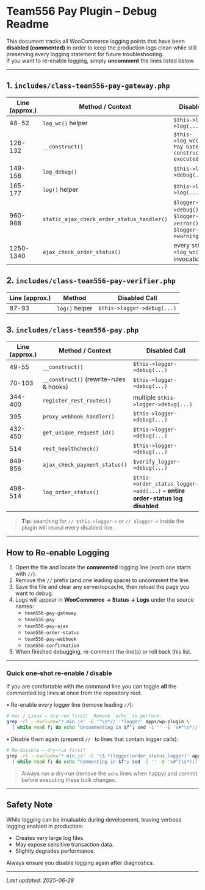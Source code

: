 # Team556 Pay Plugin – Debug Readme

This document tracks all WooCommerce logging points that have been **disabled (commented)** in order to keep the production logs clean while still preserving every logging statement for future troubleshooting.  
If you want to re-enable logging, simply **uncomment** the lines listed below.

---

## 1. `includes/class-team556-pay-gateway.php`
| Line (approx.) | Method / Context | Disabled Call |
|----------------|------------------|---------------|
| 48-52          | `log_wc()` helper | `$this->logger->log(...)` |
| 126-132        | `__construct()`   | `$this->log_wc("Team556 Pay Gateway constructor executed", …)` |
| 149-156        | `log_debug()`     | `$this->logger->debug(...)` |
| 165-177        | `log()` helper    | `$this->logger->log(...)` |
| 960-988        | `static_ajax_check_order_status_handler()` | `$logger->debug()`, `$logger->error()`, `$logger->warning()` |
| 1250-1340      | `ajax_check_order_status()` | every `$this->log_wc(...)` invocation |

## 2. `includes/class-team556-pay-verifier.php`
| Line (approx.) | Method | Disabled Call |
|----------------|--------|---------------|
| 87-93          | `log()` helper | `$this->logger->debug(...)` |

## 3. `includes/class-team556-pay.php`
| Line (approx.) | Method / Context | Disabled Call |
|----------------|------------------|---------------|
| 49-55          | `__construct()`   | `$this->logger->debug(...)` |
| 70-103         | `__construct()` (rewrite-rules & hooks) | `$this->logger->debug(...)` |
| 344-400        | `register_rest_routes()` | multiple `$this->logger->debug(...)` |
| 395            | `proxy_webhook_handler()` | `$this->logger->debug(...)` |
| 432-450        | `get_unique_request_id()` | `$this->logger->debug(...)` |
| 514            | `rest_healthcheck()` | `$this->logger->debug(...)` |
| 849-856        | `ajax_check_payment_status()` | `$verify_logger->debug(...)` |
| 498-514        | `log_order_status()` | `$this->order_status_logger->add(...)` – **entire order-status log disabled** |

> **Tip:** searching for `// $this->logger->` or `// $logger->` inside the plugin will reveal every disabled line.

---

## How to Re-enable Logging
1. Open the file and locate the **commented** logging line (each one starts with `//`).  
2. Remove the `//` prefix (and one leading space) to uncomment the line.  
3. Save the file and clear any server/opcache, then reload the page you want to debug.
4. Logs will appear in **WooCommerce → Status → Logs** under the source names:  
   * `team556-pay-gateway`  
   * `team556-pay`  
   * `team556-pay-ajax`  
   * `team556-order-status`  
   * `team556-pay-webhook`  
   * `team556-confirmation`  
5. When finished debugging, re-comment the line(s) or roll back this list.

---

### Quick one-shot re-enable / disable
If you are comfortable with the command line you can toggle **all** the commented log lines at once from the repository root.

• Re-enable every logger line (remove leading `//`):
```bash
# mac / Linux – dry-run first!  Remove `echo` to perform.
grep -rl --exclude='*.min.js' -E '^\s*// .*logger' apps/wp-plugin \
  | while read f; do echo "Uncommenting in $f"; sed -i '' -E 's#^\s*// ##' "$f"; done
```

• Disable them again (prepend `// ` to lines that contain logger calls):
```bash
# Re-disable – dry-run first!
grep -rl --exclude='*.min.js' -E '\$.*(logger|order_status_logger)' apps/wp-plugin \
  | while read f; do echo "Commenting in $f"; sed -i '' -E 's#^(\s*)([^/].*(logger|order_status_logger))#\1// \2#' "$f"; done
```

> Always run a dry-run (remove the `echo` lines when happy) and commit before executing these bulk changes.

---

## Safety Note
While logging can be invaluable during development, leaving verbose logging enabled in production:
* Creates very large log files.
* May expose sensitive transaction data.
* Slightly degrades performance.

Always ensure you disable logging again after diagnostics.

---

_Last updated: 2025-06-28_
